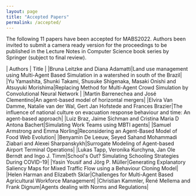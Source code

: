 ```yaml
---
layout: page
title: "Accepted Papers"
permalink: /accepted/
---
```


The following 11 papers have been accepted for MABS2022. Authors been invited to submit a camera ready version for the proceedings to be published in the Lecture Notes in Computer Science book series by Springer (subject to final review).

| Authors | Title |
|Bruna Leitzke and Diana Adamatti|Land use management using Multi-Agent Based Simulation in a watershed in south of the Brazil|
|Yu Yamashita, Shunki Takami, Shusuke Shigenaka, Masaki Onishi and Atsuyuki Morishima|Replacing Method for Multi-Agent Crowd Simulation by Convolutional Neural Network |
|Martin Barrenechea and José Clementino|An agent-based model of horizontal mergers|
|Elvira Van Damme, Natalie van der Wal, Gert Jan Hofstede and Frances Brazier|The influence of national culture on evacuation response behaviour and time: An agent-based approach|
|Luiz Braz, Jaime Sichman and Cristina Maria D Antona Bachert|Simulating Work Teams using MBTI agents|
|Samuel Armstrong and Emma Norling|Reconsidering an Agent-Based Model of Food Web Evolution|
|Benyamin De Leeuw, Seyed Sahand Mohammadi Ziabari and Alexei Sharpanskykh|Surrogate Modeling of Agent-based Airport Terminal Operations|
|Lukas Tapp, Veronika Kurchyna, Jan Ole Berndt and Ingo J. Timm|School's Out? Simulating Schooling Strategies During COVID-19|
|Yasin Yousif and Jörg P. Müller|Generating Explanatory Saliency Maps for Mixed Traffic Flow using a Behaviour Cloning Model|
|Helen Harman and Elizabeth Sklar|Challenges for Multi-Agent Based Agricultural Workforce Management|
|Christian Kammler, René Mellema and Frank Dignum|Agents dealing with Norms and Regulations|
